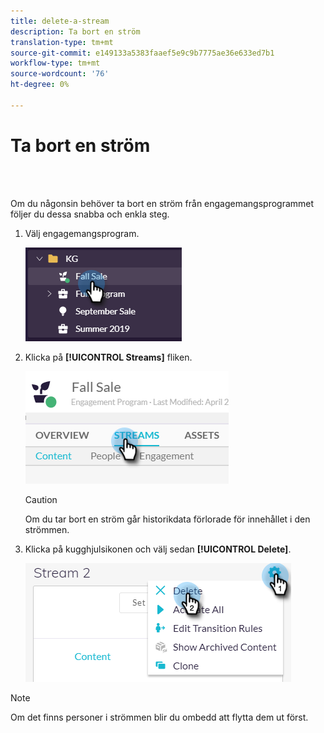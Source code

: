 ```yaml
---
title: delete-a-stream
description: Ta bort en ström
translation-type: tm+mt
source-git-commit: e149133a5383faaef5e9c9b7775ae36e633ed7b1
workflow-type: tm+mt
source-wordcount: '76'
ht-degree: 0%

---
```



# Ta bort en ström

<br> 

Om du någonsin behöver ta bort en ström från engagemangsprogrammet följer du dessa snabba och enkla steg.

1. Välj engagemangsprogram.

   ![Bild ett](/help/sky/assets/engagement-programs/delete-a-stream/delete-a-stream-1.png)

1. Klicka på **[!UICONTROL Streams]** fliken.

   ![Bild två](/help/sky/assets/engagement-programs/delete-a-stream/delete-a-stream-2.png)

   >[!CAUTION]
   >
   >Om du tar bort en ström går historikdata förlorade för
   >innehållet i den strömmen.

1. Klicka på kugghjulsikonen och välj sedan **[!UICONTROL Delete]**.

   ![Bild tre](/help/sky/assets/engagement-programs/delete-a-stream/delete-a-stream-3.png)

>[!NOTE]
>
>Om det finns personer i strömmen blir du ombedd att flytta dem
>ut först.
